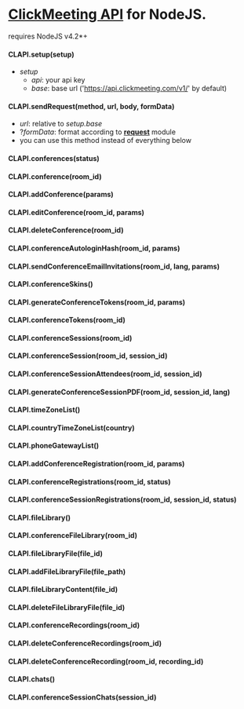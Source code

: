 # [ClickMeeting API](http://dev.clickmeeting.com/) for NodeJS.
requires NodeJS v4.2*+

#### CLAPI.setup(setup)
- _setup_
  - _api_: your api key
  - _base_: base url ('https://api.clickmeeting.com/v1/' by default)

#### CLAPI.sendRequest(method, url, body, formData)
* _url_: relative to _setup.base_
* ?_formData_: format according to **[request](https://github.com/request/request#requestoptions-callback)** module
* you can use this method instead of everything below

#### CLAPI.conferences(status)
#### CLAPI.conference(room_id)
#### CLAPI.addConference(params)
#### CLAPI.editConference(room_id, params)
#### CLAPI.deleteConference(room_id)
#### CLAPI.conferenceAutologinHash(room_id, params)
#### CLAPI.sendConferenceEmailInvitations(room_id, lang, params)
#### CLAPI.conferenceSkins()
#### CLAPI.generateConferenceTokens(room_id, params)
#### CLAPI.conferenceTokens(room_id)
#### CLAPI.conferenceSessions(room_id)
#### CLAPI.conferenceSession(room_id, session_id)
#### CLAPI.conferenceSessionAttendees(room_id, session_id)
#### CLAPI.generateConferenceSessionPDF(room_id, session_id, lang)
#### CLAPI.timeZoneList()
#### CLAPI.countryTimeZoneList(country)
#### CLAPI.phoneGatewayList()
#### CLAPI.addConferenceRegistration(room_id, params)
#### CLAPI.conferenceRegistrations(room_id, status)
#### CLAPI.conferenceSessionRegistrations(room_id, session_id, status)
#### CLAPI.fileLibrary()
#### CLAPI.conferenceFileLibrary(room_id)
#### CLAPI.fileLibraryFile(file_id)
#### CLAPI.addFileLibraryFile(file_path)
#### CLAPI.fileLibraryContent(file_id)
#### CLAPI.deleteFileLibraryFile(file_id)
#### CLAPI.conferenceRecordings(room_id)
#### CLAPI.deleteConferenceRecordings(room_id)
#### CLAPI.deleteConferenceRecording(room_id, recording_id)
#### CLAPI.chats()
#### CLAPI.conferenceSessionChats(session_id)
